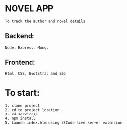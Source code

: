 # NOVEL APP
    To track the author and novel details
## Backend:
    Node, Express, Mongo
## Frontend:
    Html, CSS, Bootstrap and ES6
# To start:
    1. clone project
    2. cd to project location
    3. cd services/
    4. npm install
    5. Launch index.htm using VSCode live server extension 
